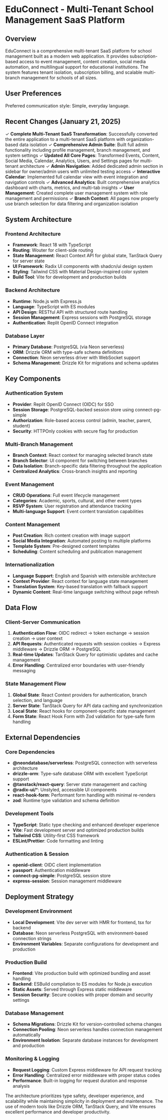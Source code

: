# EduConnect - Multi-Tenant School Management SaaS Platform

## Overview

EduConnect is a comprehensive multi-tenant SaaS platform for school management built as a modern web application. It provides subscription-based access to event management, content creation, social media automation, and multilingual support for educational institutions. The system features tenant isolation, subscription billing, and scalable multi-branch management for schools of all sizes.

## User Preferences

Preferred communication style: Simple, everyday language.

## Recent Changes (January 21, 2025)

✓ **Complete Multi-Tenant SaaS Transformation**: Successfully converted the entire application to a multi-tenant SaaS platform with organization-based data isolation
✓ **Comprehensive Admin Suite**: Built full admin functionality including profile management, branch management, and system settings 
✓ **Updated All Core Pages**: Transformed Events, Content, Social Media, Calendar, Analytics, Users, and Settings pages for multi-tenant architecture
✓ **Admin Navigation**: Added dedicated admin section in sidebar for owner/admin users with unlimited testing access
✓ **Interactive Calendar**: Implemented full calendar view with event integration and navigation controls
✓ **Advanced Analytics**: Built comprehensive analytics dashboard with charts, metrics, and multi-tab insights
✓ **User Management**: Created complete user management system with role management and permissions
✓ **Branch Context**: All pages now properly use branch selection for data filtering and organization isolation

## System Architecture

### Frontend Architecture
- **Framework**: React 18 with TypeScript
- **Routing**: Wouter for client-side routing
- **State Management**: React Context API for global state, TanStack Query for server state
- **UI Framework**: Radix UI components with shadcn/ui design system
- **Styling**: Tailwind CSS with Material Design-inspired color system
- **Build Tool**: Vite for development and production builds

### Backend Architecture
- **Runtime**: Node.js with Express.js
- **Language**: TypeScript with ES modules
- **API Design**: RESTful API with structured route handling
- **Session Management**: Express sessions with PostgreSQL storage
- **Authentication**: Replit OpenID Connect integration

### Database Layer
- **Primary Database**: PostgreSQL (via Neon serverless)
- **ORM**: Drizzle ORM with type-safe schema definitions
- **Connection**: Neon serverless driver with WebSocket support
- **Schema Management**: Drizzle Kit for migrations and schema updates

## Key Components

### Authentication System
- **Provider**: Replit OpenID Connect (OIDC) for SSO
- **Session Storage**: PostgreSQL-backed session store using connect-pg-simple
- **Authorization**: Role-based access control (admin, teacher, parent, student)
- **Security**: HTTPOnly cookies with secure flag for production

### Multi-Branch Management
- **Branch Context**: React context for managing selected branch state
- **Branch Selector**: UI component for switching between branches
- **Data Isolation**: Branch-specific data filtering throughout the application
- **Centralized Analytics**: Cross-branch insights and reporting

### Event Management
- **CRUD Operations**: Full event lifecycle management
- **Categories**: Academic, sports, cultural, and other event types
- **RSVP System**: User registration and attendance tracking
- **Multi-language Support**: Event content translation capabilities

### Content Management
- **Post Creation**: Rich content creation with image support
- **Social Media Integration**: Automated posting to multiple platforms
- **Template System**: Pre-designed content templates
- **Scheduling**: Content scheduling and publication management

### Internationalization
- **Language Support**: English and Spanish with extensible architecture
- **Context Provider**: React context for language state management
- **Translation System**: Key-based translation with fallback support
- **Dynamic Content**: Real-time language switching without page refresh

## Data Flow

### Client-Server Communication
1. **Authentication Flow**: OIDC redirect → token exchange → session creation → user context
2. **API Requests**: Authenticated requests with session cookies → Express middleware → Drizzle ORM → PostgreSQL
3. **Real-time Updates**: TanStack Query for optimistic updates and cache management
4. **Error Handling**: Centralized error boundaries with user-friendly messaging

### State Management Flow
1. **Global State**: React Context providers for authentication, branch selection, and language
2. **Server State**: TanStack Query for API data caching and synchronization
3. **Local State**: React hooks for component-specific state management
4. **Form State**: React Hook Form with Zod validation for type-safe form handling

## External Dependencies

### Core Dependencies
- **@neondatabase/serverless**: PostgreSQL connection with serverless architecture
- **drizzle-orm**: Type-safe database ORM with excellent TypeScript support
- **@tanstack/react-query**: Server state management and caching
- **@radix-ui/***: Unstyled, accessible UI components
- **react-hook-form**: Performant form handling with minimal re-renders
- **zod**: Runtime type validation and schema definition

### Development Tools
- **TypeScript**: Static type checking and enhanced developer experience
- **Vite**: Fast development server and optimized production builds
- **Tailwind CSS**: Utility-first CSS framework
- **ESLint/Prettier**: Code formatting and linting

### Authentication & Session
- **openid-client**: OIDC client implementation
- **passport**: Authentication middleware
- **connect-pg-simple**: PostgreSQL session store
- **express-session**: Session management middleware

## Deployment Strategy

### Development Environment
- **Local Development**: Vite dev server with HMR for frontend, tsx for backend
- **Database**: Neon serverless PostgreSQL with environment-based connection strings
- **Environment Variables**: Separate configurations for development and production

### Production Build
- **Frontend**: Vite production build with optimized bundling and asset handling
- **Backend**: ESBuild compilation to ES modules for Node.js execution
- **Static Assets**: Served through Express static middleware
- **Session Security**: Secure cookies with proper domain and security settings

### Database Management
- **Schema Migrations**: Drizzle Kit for version-controlled schema changes
- **Connection Pooling**: Neon serverless handles connection management automatically
- **Environment Isolation**: Separate database instances for development and production

### Monitoring & Logging
- **Request Logging**: Custom Express middleware for API request tracking
- **Error Handling**: Centralized error middleware with proper status codes
- **Performance**: Built-in logging for request duration and response analysis

The architecture prioritizes type safety, developer experience, and scalability while maintaining simplicity in deployment and maintenance. The use of modern tools like Drizzle ORM, TanStack Query, and Vite ensures excellent performance and developer productivity.